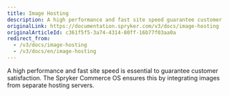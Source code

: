 ```yaml
---
title: Image Hosting
description: A high performance and fast site speed guarantee customer satisfaction. The SCOS ensures this by integrating images from separate hosting servers.
originalLink: https://documentation.spryker.com/v3/docs/image-hosting
originalArticleId: c361f5f5-3a74-4314-80ff-16b77f03aa0a
redirect_from:
  - /v3/docs/image-hosting
  - /v3/docs/en/image-hosting
---
```


A high performance and fast site speed is essential to guarantee customer satisfaction. The Spryker Commerce OS ensures this by integrating images from separate hosting servers.
